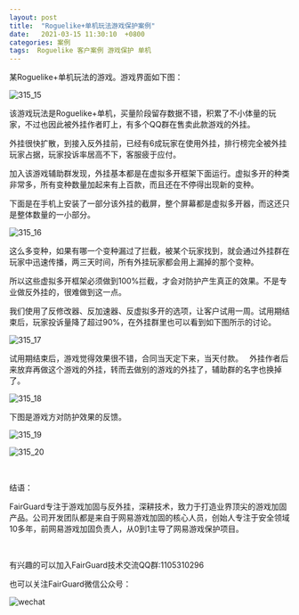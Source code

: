```yaml
---
layout: post
title:  "Roguelike+单机玩法游戏保护案例"
date:   2021-03-15 11:30:10  +0800
categories: 案例
tags:  Roguelike 客户案例 游戏保护 单机
---
```

某Roguelike+单机玩法的游戏。游戏界面如下图：

 ![315_15](/assets/res/202103/315_15.jpeg)

该游戏玩法是Roguelike+单机，买量阶段留存数据不错，积累了不小体量的玩家，不过也因此被外挂作者盯上，有多个QQ群在售卖此款游戏的外挂。

外挂很快扩散，到接入反外挂前，已经有6成玩家在使用外挂，排行榜完全被外挂玩家占据，玩家投诉率居高不下，客服疲于应付。
&nbsp;

加入该游戏辅助群发现，外挂基本都是在虚拟多开框架下面运行。虚拟多开的种类非常多，所有变种数量加起来有上百款，而且还在不停得出现新的变种。

下面是在手机上安装了一部分该外挂的截屏，整个屏幕都是虚拟多开器，而这还只是整体数量的一小部分。

![315_16](/assets/res/202103/315_16.jpeg)

这么多变种，如果有哪一个变种漏过了拦截，被某个玩家找到，就会通过外挂群在玩家中迅速传播，两三天时间，所有外挂玩家都会用上漏掉的那个变种。

所以这些虚拟多开框架必须做到100%拦截，才会对防护产生真正的效果。不是专业做反外挂的，很难做到这一点。

我们使用了反修改器、反加速器、反虚拟多开的选项，让客户试用一周。试用期结束后，玩家投诉量降了超过90%，在外挂群里也可以看到如下图所示的讨论。

![315_17](/assets/res/202103/315_17.png)

试用期结束后，游戏觉得效果很不错，合同当天定下来，当天付款。
&nbsp;
外挂作者后来放弃再做这个游戏的外挂，转而去做别的游戏的外挂了，辅助群的名字也换掉了。

![315_18](/assets/res/202103/315_18.png)

 下图是游戏方对防护效果的反馈。

![315_19](/assets/res/202103/315_19.png)

![315_20](/assets/res/202103/315_20.png)

 &nbsp;
 &nbsp;

结语：

FairGuard专注于游戏加固与反外挂，深耕技术，致力于打造业界顶尖的游戏加固产品。公司开发团队都是来自于网易游戏加固的核心人员，创始人专注于安全领域10多年，前网易游戏加固负责人，从0到1主导了网易游戏保护项目。

&nbsp;

有兴趣的可以加入FairGuard技术交流QQ群:1105310296
    
也可以关注FairGuard微信公众号：

![wechat](/assets/res/wechat.jpg)
